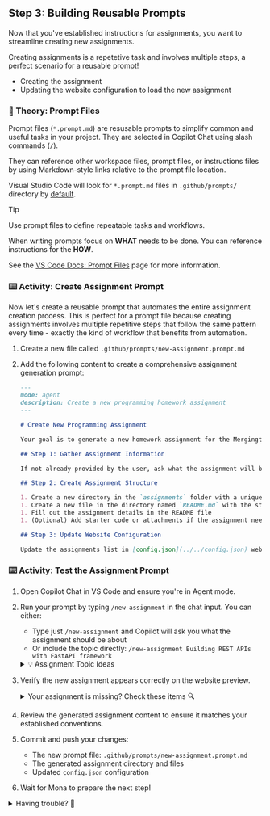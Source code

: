 ## Step 3: Building Reusable Prompts

Now that you've established instructions for assignments, you want to streamline creating new assignments.

Creating assignments is a repetetive task and involves multiple steps, a perfect scenario for a reusable prompt!

- Creating the assignment
- Updating the website configuration to load the new assignment

### 📖 Theory: Prompt Files

Prompt files (`*.prompt.md`) are resusable prompts to simplify common and useful tasks in your project. They are selected in Copilot Chat using slash commands (`/`).

They can reference other workspace files, prompt files, or instructions files by using Markdown-style links relative to the prompt file location.

Visual Studio Code will look for `*.prompt.md` files in `.github/prompts/` directory by [default](vscode://settings/chat.promptFilesLocations).

> [!TIP]
> Use prompt files to define repeatable tasks and workflows.
>
> When writing prompts focus on **WHAT** needs to be done. You can reference instructions for the **HOW**.

See the [VS Code Docs: Prompt Files](https://code.visualstudio.com/docs/copilot/copilot-customization#_prompt-files-experimental) page for more information.

### ⌨️ Activity: Create Assignment Prompt

Now let's create a reusable prompt that automates the entire assignment creation process. This is perfect for a prompt file because creating assignments involves multiple repetitive steps that follow the same pattern every time - exactly the kind of workflow that benefits from automation.

1. Create a new file called `.github/prompts/new-assignment.prompt.md`

1. Add the following content to create a comprehensive assignment generation prompt:

   ```markdown
   ---
   mode: agent
   description: Create a new programming homework assignment
   ---

   # Create New Programming Assignment

   Your goal is to generate a new homework assignment for the Mergington High School students.

   ## Step 1: Gather Assignment Information

   If not already provided by the user, ask what the assignment will be about.

   ## Step 2: Create Assignment Structure

   1. Create a new directory in the `assignments` folder with a unique name based on the assignment topic
   1. Create a new file in the directory named `README.md` with the structure from the [assignment-template.md](../../templates/assignment-template.md) file
   1. Fill out the assignment details in the README file
   1. (Optional) Add starter code or attachments if the assignment needs them - add these files to the same assignment folder

   ## Step 3: Update Website Configuration

   Update the assignments list in [config.json](../../config.json) website configuration file to include the new assignment. For the dueDate field, use the current date plus 7 days unless specified otherwise.
   ```

### ⌨️ Activity: Test the Assignment Prompt

1. Open Copilot Chat in VS Code and ensure you're in Agent mode.

1. Run your prompt by typing `/new-assignment` in the chat input. You can either:

   - Type just `/new-assignment` and Copilot will ask you what the assignment should be about
   - Or include the topic directly: `/new-assignment Building REST APIs with FastAPI framework`

   <details>
   <summary>💡 Assignment Topic Ideas</summary>

   ```text
   Python Text Processing - working with strings, file I/O, and text manipulation
   ```

   ```text
   Data Structures in Python - lists, dictionaries, sets, and tuples
   ```

   ```text
   Python Data Visualization - using matplotlib or plotly for charts and graphs
   ```

   ```text
   Building REST APIs with FastAPI framework
   ```

   ```text
   Statistics with Python - data analysis and statistical calculations using pandas and numpy
   ```

   </details>

1. Verify the new assignment appears correctly on the website preview.

   <details>
   <summary>Your assignment is missing? Check these items 🔍</summary>

   - Refresh the page
   - A new directory was created in `assignments/`
   - The `config.json` file was updated with the new assignment

   </details>

1. Review the generated assignment content to ensure it matches your established conventions.

1. Commit and push your changes:

   - The new prompt file: `.github/prompts/new-assignment.prompt.md`
   - The generated assignment directory and files
   - Updated `config.json` configuration

1. Wait for Mona to prepare the next step!

<details>
<summary>Having trouble? 🤷</summary><br/>

- Make sure the prompt file is in `.github/prompts/` directory with the `.prompt.md` extension

</details>
